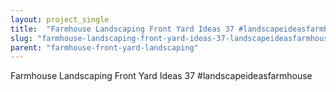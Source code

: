 ```yaml
---
layout: project_single
title:  "Farmhouse Landscaping Front Yard Ideas 37 #landscapeideasfarmhouse"
slug: "farmhouse-landscaping-front-yard-ideas-37-landscapeideasfarmhouse"
parent: "farmhouse-front-yard-landscaping"
---
```

Farmhouse Landscaping Front Yard Ideas 37 #landscapeideasfarmhouse